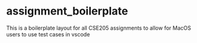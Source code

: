 # assignment_boilerplate
This is a boilerplate layout for all CSE205 assignments to allow for MacOS users to use test cases in vscode
